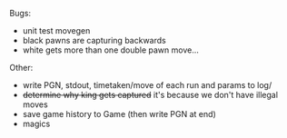 Bugs:

 - unit test movegen
 - black pawns are capturing backwards
 - white gets more than one double pawn move...

Other:

 - write PGN, stdout, timetaken/move of each run and params to log/
 - ~~determine why king gets captured~~ it's because we don't have illegal moves
 - save game history to Game (then write PGN at end)
 - magics
